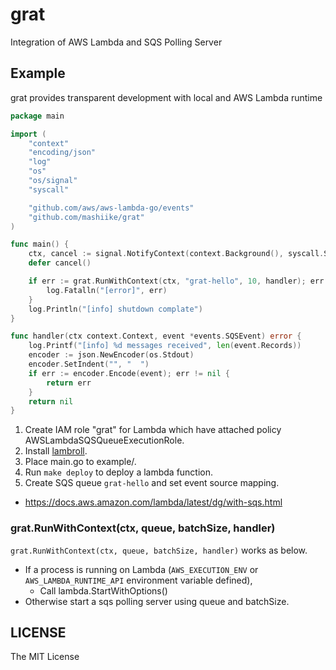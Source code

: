 # grat

Integration of AWS Lambda and SQS Polling Server


## Example

grat provides transparent development with local and AWS Lambda runtime

```go
package main

import (
	"context"
	"encoding/json"
	"log"
	"os"
	"os/signal"
	"syscall"

	"github.com/aws/aws-lambda-go/events"
	"github.com/mashiike/grat"
)

func main() {
	ctx, cancel := signal.NotifyContext(context.Background(), syscall.SIGTERM, syscall.SIGINT, syscall.SIGQUIT)
	defer cancel()

	if err := grat.RunWithContext(ctx, "grat-hello", 10, handler); err != nil {
		log.Fatalln("[error]", err)
	}
	log.Println("[info] shutdown complate")
}

func handler(ctx context.Context, event *events.SQSEvent) error {
	log.Printf("[info] %d messages received", len(event.Records))
	encoder := json.NewEncoder(os.Stdout)
	encoder.SetIndent("", "  ")
	if err := encoder.Encode(event); err != nil {
		return err
	}
	return nil 
}
```

1. Create IAM role "grat" for Lambda which have attached policy AWSLambdaSQSQueueExecutionRole.
1. Install [lambroll](https://github.com/fujiwara/lambroll).
1. Place main.go to example/.
1. Run `make deploy` to deploy a lambda function.
1. Create SQS queue `grat-hello` and set event source mapping.
  - https://docs.aws.amazon.com/lambda/latest/dg/with-sqs.html


### grat.RunWithContext(ctx, queue, batchSize, handler)

`grat.RunWithContext(ctx, queue, batchSize, handler)` works as below.

- If a process is running on Lambda (`AWS_EXECUTION_ENV` or `AWS_LAMBDA_RUNTIME_API` environment variable defined),
  - Call lambda.StartWithOptions()
- Otherwise start a sqs polling server using queue and batchSize.

## LICENSE

The MIT License 
